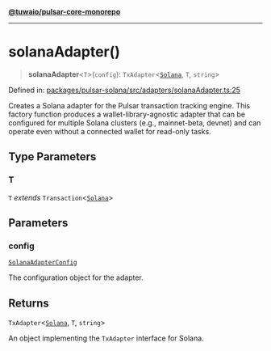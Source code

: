 [**@tuwaio/pulsar-core-monorepo**](../../../README.md)

***

# solanaAdapter()

> **solanaAdapter**\<`T`\>(`config`): `TxAdapter`\<[`Solana`](../enumerations/SolanaTransactionTracker.md#solana), `T`, `string`\>

Defined in: [packages/pulsar-solana/src/adapters/solanaAdapter.ts:25](https://github.com/TuwaIO/pulsar-core/blob/2549443ce7aac31e7aaa13b9eb5f687e5d4297b4/packages/pulsar-solana/src/adapters/solanaAdapter.ts#L25)

Creates a Solana adapter for the Pulsar transaction tracking engine.
This factory function produces a wallet-library-agnostic adapter that can be
configured for multiple Solana clusters (e.g., mainnet-beta, devnet) and
can operate even without a connected wallet for read-only tasks.

## Type Parameters

### T

`T` *extends* `Transaction`\<[`Solana`](../enumerations/SolanaTransactionTracker.md#solana)\>

## Parameters

### config

[`SolanaAdapterConfig`](../interfaces/SolanaAdapterConfig.md)

The configuration object for the adapter.

## Returns

`TxAdapter`\<[`Solana`](../enumerations/SolanaTransactionTracker.md#solana), `T`, `string`\>

An object implementing the `TxAdapter` interface for Solana.
